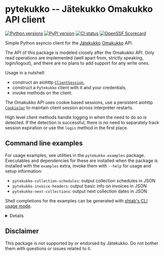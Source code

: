 # pytekukko -- Jätekukko Omakukko API client

[![Python versions](https://img.shields.io/pypi/pyversions/pytekukko.svg)](https://pypi.org/project/pytekukko/)
[![PyPI version](https://badge.fury.io/py/pytekukko.svg)](https://badge.fury.io/py/pytekukko)
[![CI status](https://github.com/scop/pytekukko/actions/workflows/test.yaml/badge.svg)](https://github.com/scop/pytekukko/actions/workflows/test.yaml)
[![OpenSSF Scorecard](https://api.scorecard.dev/projects/github.com/scop/pytekukko/badge)](https://scorecard.dev/viewer/?uri=github.com%2Fscop%2Fpytekukko)

Simple Python asyncio client for the [Jätekukko](https://www.jatekukko.fi)
[Omakukko](https://tilasto.jatekukko.fi/indexservice2.jsp) API.

The API of this package is modeled closely after the Omakukko
API. Only read operations are implemented (well apart from, strictly
speaking, login/logout), and there are no plans to add support for any
write ones.

Usage in a nutshell:

- construct an aiohttp [`ClientSession`](https://docs.aiohttp.org/en/stable/client_reference.html#client-session),
- construct a `Pytekukko` client with it and your credentials,
- invoke methods on the client.

The Omakukko API uses cookie based sessions, use a persistent aiohttp
[`CookieJar`](https://docs.aiohttp.org/en/stable/client_reference.html#cookiejar)
to maintain client session across interpreter restarts.

High level client methods handle logging in when the need to do so is
detected. If the detection is successful, there is no need to
separately track session expiration or use the `login` method in the
first place.

## Command line examples

For usage examples, see utilities in the `pytekukko.examples`
package. Executables and dependencies for these are installed when the
package is installed with the `examples` extra, invoke them with
`--help` for usage and setup information:

- `pytekukko-collection-schedules`: output collection schedules in JSON
- `pytekukko-invoice-headers`: output basic info on invoices in JSON
- `pytekukko-next-collections`: output next collection dates in JSON

Shell completions for the examples can be generated with
[shtab's CLI usage mode](https://docs.iterative.ai/shtab/use/#cli-usage).

<details>

```shell
shtab \
  --prog pytekukko-collection-schedules \
  --prefix pytekukko_collection_schedules \
  pytekukko.examples.print_collection_schedules.argparser
shtab \
  --prog pytekukko-invoice-headers \
  --prefix pytekukko_invoice_headers \
  pytekukko.examples.print_invoice_headers.argparser
shtab \
  --prog pytekukko-next-collections \
  --prefix pytekukko_next_collections \
  pytekukko.examples.print_next_collections.argparser
```

</details>

## Disclaimer

This package is not supported by or endorsed by Jätekukko. Do not
bother them with questions or issues related to it.
